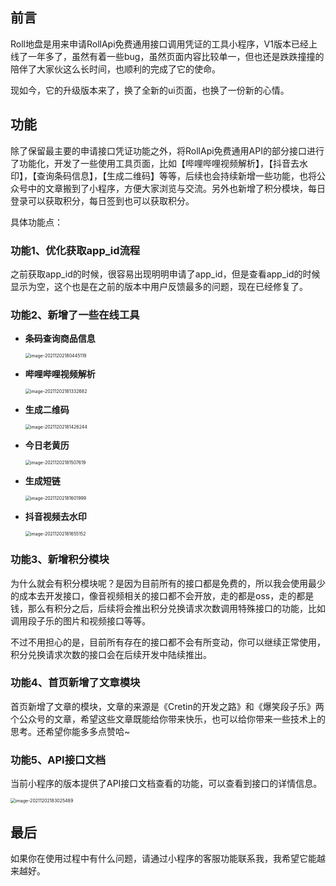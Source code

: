 ## 前言

Roll地盘是用来申请RollApi免费通用接口调用凭证的工具小程序，V1版本已经上线了一年多了，虽然有着一些bug，虽然页面内容比较单一，但也还是跌跌撞撞的陪伴了大家伙这么长时间，也顺利的完成了它的使命。

现如今，它的升级版本来了，换了全新的ui页面，也换了一份新的心情。

## 功能

除了保留最主要的申请接口凭证功能之外，将RollApi免费通用API的部分接口进行了功能化，开发了一些使用工具页面，比如【哔哩哔哩视频解析】，【抖音去水印】，【查询条码信息】，【生成二维码】等等，后续也会持续新增一些功能，也将公众号中的文章搬到了小程序，方便大家浏览与交流。另外也新增了积分模块，每日登录可以获取积分，每日签到也可以获取积分。

具体功能点：

### 功能1、优化获取app_id流程

之前获取app_id的时候，很容易出现明明申请了app_id，但是查看app_id的时候显示为空，这个也是在之前的版本中用户反馈最多的问题，现在已经修复了。

### 功能2、新增了一些在线工具

+ **条码查询商品信息**

  <img src="./images/image-20211202180445119.png" alt="image-20211202180445119" style="zoom:50%;" />

+ **哔哩哔哩视频解析**

  <img src="./images/image-20211202181332682.png" alt="image-20211202181332682" style="zoom:50%;" />

+ **生成二维码**

  <img src="./images/image-20211202181426244.png" alt="image-20211202181426244" style="zoom:50%;" />

+ **今日老黄历**

  <img src="./images/image-20211202181507619.png" alt="image-20211202181507619" style="zoom:50%;" />

+ **生成短链**

  <img src="./images/image-20211202181601999.png" alt="image-20211202181601999" style="zoom:50%;" />

+ **抖音视频去水印**

  <img src="./images/image-20211202181655152.png" alt="image-20211202181655152" style="zoom:50%;" />

### 功能3、新增积分模块

为什么就会有积分模块呢？是因为目前所有的接口都是免费的，所以我会使用最少的成本去开发接口，像音视频相关的接口都不会开放，走的都是oss，走的都是钱，那么有积分之后，后续将会推出积分兑换请求次数调用特殊接口的功能，比如调用段子乐的图片和视频接口等等。

不过不用担心的是，目前所有存在的接口都不会有所变动，你可以继续正常使用，积分兑换请求次数的接口会在后续开发中陆续推出。

### 功能4、首页新增了文章模块

首页新增了文章的模块，文章的来源是《Cretin的开发之路》和《爆笑段子乐》两个公众号的文章，希望这些文章既能给你带来快乐，也可以给你带来一些技术上的思考。还希望你能多多点赞哈~

### 功能5、API接口文档

当前小程序的版本提供了API接口文档查看的功能，可以查看到接口的详情信息。

<img src="./images/image-20211202183025489.png" alt="image-20211202183025489" style="zoom:50%;" />

## 最后

如果你在使用过程中有什么问题，请通过小程序的客服功能联系我，我希望它能越来越好。
